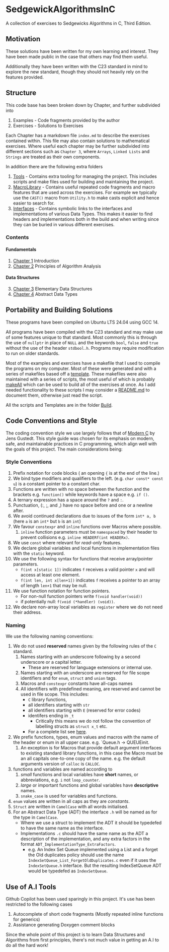 # SedgewickAlgorithmsInC

A collection of exercises to Sedgewicks Algorithms in C, Third Edition.

## Motivation

These solutions have been written for my own learning and interest. They
have been made public in the case that others may find them useful.

Additionally they have been written with the C23 standard in mind to
explore the new standard, though they should not heavily rely on the
features provided.

## Structure

This code base has been broken down by Chapter, and further subdivided
into

1. Examples - Code fragments provided by the author
2. Exercises - Solutions to Exercises

Each Chapter has a markdown file `index.md` to describe the exercises
contained within. This file may also contain solutions to mathematical
exercises. Where useful each chapter may be further subdivided
into different sections such as `Chapter 3`, where `Arrays`, `Linked Lists`
and `Strings` are treated as their own components.

In addition there are the following extra folders
1. [Tools](./Tools/) - Contains extra tooling for managing the project. This includes scripts and make files used for building and maintaining the project.
2. [MacroLibrary](./MacroLibrary/) - Contains useful repeated code fragments and macro features that are used
across the exercises. For example we typically use the `CAST()` macro from `Utility.h` to make casts explicit
and hence easier to search for.
3. [Interfaces](./Interfaces/) - Contains symbolic links to the interfaces and implementations of various Data Types. This makes it easier to find headers and implementations both in the build and when writing since they
can be buried in various different exercises.
### Contents

#### Fundamentals

1. [Chapter 1](./Chapter1/index.md) Introduction
2. [Chapter 2](./Chapter2/index.md) Principles of Algorithm Analysis

#### Data Structures

3. [Chapter 3](./Chapter3/index.md) Elementary Data Structures
4. [Chapter 4](./Chapter4/index.md) Abstract Data Types

## Portability and Building Solutions

These programs have been compiled on Ubuntu LTS 24.04 using GCC 14.

All programs have been compiled with the C23 standard and may make use of
some features unique to that standard. Most commonly this is through the
use of `nullptr` in place of `NULL` and the keywords `bool`, `false` and
`true` without the use of the header `stdbool.h`. Programs may require
modification to run on older standards.

Most of the examples and exercises have a makefile that I used to compile
the programs on my computer. Most of these were generated and with
a series of makefiles based off a [template](./Tools/Build/Templates/1.0.0/MakefileTemplate).
These makefiles were also maintained with a series of scripts, the most useful of
which is probably [makeAll](./Tools/Build/makeAll.sh) which can be used to build
all of the exercises at once. As I add needed functionality to these scripts I may consider
a [README.md](./BuildTemplateAndScripts/README.md) to document them, otherwise just read the script.

All the scripts and Templates are in the folder [Build](./Tools/Build).

## Code Conventions and Style

The coding convention style we use largely follows that of [Modern C](https://gustedt.gitlabpages.inria.fr/modern-c/) by Jens Gustedt. This style guide was chosen for its emphasis on modern, safe, and maintainable practices in C programming, which align well with the goals of this project. The main considerations being:

### Style Conventions
1. Prefix notation for code blocks ( an opening `{` is at the end of the line.)
2. We bind type modifiers and qualifiers to the left. (e.g. `char const* const u`) is
   a constant pointer to a constant char.
3. Functions are written with no space between the function and the brackets e.g. `function()` while keywords have a space e.g. `if ()`.
4. A ternary expression has a space around the `?` and `:`.
5. Punctuation, (:, ;, and ,) have no space before and one or a newline after.
6. We avoid continued declarations due to issues of the form `int* a, b` (here `a` is an `int*` but `b` is an `int`)
7. We favour `constexpr` and `inline` functions over Macros where possible.
    1. `inline` function parameters must be `namespaced` by their header to prevent collisions e.g. `inline HEADERf(int HEADERx)`.
8. We use `const` where relevant for *read-only* features.
9. We declare global variables and local functions in implementation files with the `static` keyword.
10. We use the following syntax for functions that receive array/pointer parameters.
    - `f(int x[static 1])` indicates `f` receives a
    valid pointer `x` and will access at least one element.
    - `f(int len, int x[len+1])` indicates `f` receives a pointer to an array of length `len+1` that may be null.
11. We use function notation for function pointers.
    - For non-null function pointers write `f(void handler(void))`
    - if potentially null: `f(void (*handler) (void))`.
12. We declare non-array local variables as `register` where we do not need their address. 

### Naming
We use the following naming conventions:

1. We do not used **reserved** names given by the following rules of the `C` standard.
    1. Names starting with an underscore following by a second underscore or a capital letter.
        - These are reserved for language extensions or internal use.
    2. Names starting with an underscore are reserved for file scope identifiers and for `enum`, `struct` and `union` tags.
    3. Macros and `constexpr` constants have all-caps names
    4. All identifiers with predefined meaning, are reserved and cannot be used in file scope. This includes:
        - `C` library functions,
        - all identifiers starting with `str`
        - all identifiers starting with `E` (reserved for error codes)
        - identifers ending in `_t`
            - Critically this means we do not follow the convention of labelling structs as `struct x_t` etc.
        - For a complete list see [here](https://www.gnu.org/software/libc/manual/html_node/Reserved-Names.html).
2. We prefix functions, types, enum values and macros with the name of the header or enum in all upper case. e.g. `Queue.h -> QUEUEinit.
    1. An exception is for Macros that provide default argument interfaces to existing standard library functions, in this case the Macro must be an all capitals one-to-one copy of the name. e.g. the default arguments version
    of `calloc` is `CALLOC`.
3. functions and variables are named according to
    1. *small* functions and local variables have **short** names, or abbreviations, e.g. `i` not `loop_counter`.
    2. *large* or important functions and global variables have **descriptive** names.
    3. `snake_case` is used for variables and functions.
4. `enum` values are written in all caps as they are *constants*.
5. `Struct` are written in `CamelCase` with all words initialised.
6. For an Abstract Data Type (ADT) the interface `.h` will be named as for the type in `CamelCase`.
    - Where we use a struct to implement the ADT it should be typedefed to have the same name as the interface.
    - Implementations `.c` should have the same name as the ADT a description of the implementation, and any extra factors in the format `ADT_ImplementationType_ExtraFactors`. 
        - e.g. An Index Set Queue implemented using a List and a forget the Old duplicates policy should use the name `IndexSetQueue_List_ForgetOldDuplicates.c` even if it uses the `IndexSetQueue.h` interface. But the resulting IndexSetQueue ADT would be typedefed as `IndexSetQueue`. 

## Use of A.I Tools

Github Copilot has been used sparingly in this project. It's use has been restricted to the following cases
1. Autocomplete of short code fragments (Mostly repeated inline functions for generics)
2. Assistance generating Doxygen comment blocks

Since the whole point of this project is to learn Data Structures and Algorithms from first principles, there's
not much value in getting an A.I to do all the hard work!
